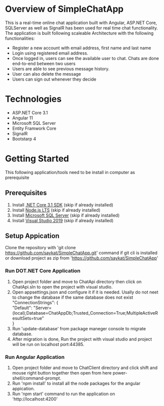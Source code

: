 # Overview of SimpleChatApp
This is a real-time online chat application built
with Angular, ASP.NET Core, SQLServer as well as SignalR has been
used for real time chat functionality.
The application is built following scaleable Architecture
with the following functionalities:
  * Register a new account with email address, first name and last name
  * Login using registered email address.
  * Once logged in, users can see the available user to chat. 
    Chats are done end-to-end between two users
  * Users are able to see previous message history.
  * User can also delete the message
  * Users can sign out whenever they decide
  
 # Technologies
  * ASP.NET Core 3.1
  * Angular 11
  * Microsoft SQL Server
  * Entity Framwork Core
  * SignalR
  * Bootstarp 4
  
 # Getting Started
 This following application/tools need to be install in computer as prerequisite
  
 ## Prerequisites
  1. Install [.NET Core 3.1 SDK](https://dotnet.microsoft.com/download/dotnet-core/3.1) (skip if already installed)
  2. Install [Node.js LTS](https://nodejs.org/en/) (skip if already installed)
  3. Install [Microsoft SQL Server](https://www.microsoft.com/en-us/sql-server/sql-server-downloads)  (skip if already installed)
  4. Install [Visual Studio 2019](https://visualstudio.microsoft.com/downloads/)  (skip if already installed)
  
  
  ## Setup Appication
  Clone the repository with 'git clone https://github.com/saykat/SimpleChatApp.git' command if git cli is installed or download project as zip from 'https://github.com/saykat/SimpleChatApp'
  
  ### Run DOT.NET Core Application
   1. Open project folder and move to ChatApi directory then click on ChatApi.sln to open the project with visual studio.
   2. Open appsettings.json and configure it if it is needed. Usally do not neet to change the database if the same database does not exist <br>
      "ConnectionStrings": {<br>
        "Default": "Server=(local);Database=ChatAppDb;Trusted_Connection=True;MultipleActiveResultSets=true"<br>
      } 
   3. Run 'update-database' from package maneger console to migrate database.
   4. After migration is done, Run the project with visual studio and project will be run on localhost port:44385.
   
   ### Run Angular Application
   1. Open project folder and move to ChatClient directory and click shift and mouse right button together then open from here power-shell/command-prompt.
   2. Run 'npm install' to install all the node packages for the angular appication.
   3. Run 'npm start' command to run the application on 'http://localhost:4200'
